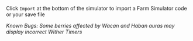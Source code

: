 Click `Import` at the bottom of the simulator to import a Farm Simulator code or your save file

*Known Bugs: Some berries affected by Wacan and Haban auras may display incorrect Wither Timers*
